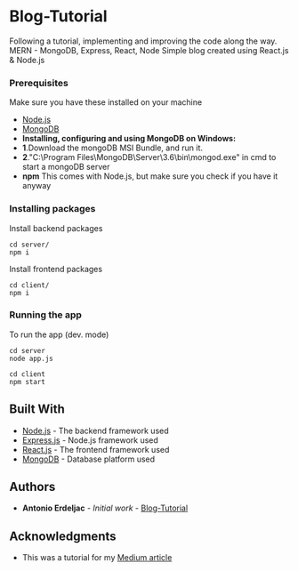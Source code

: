 # Blog-Tutorial

Following a tutorial, implementing and improving the code along the way.
MERN - MongoDB, Express, React, Node
Simple blog created using React.js & Node.js

### Prerequisites

Make sure you have these installed on your machine

* [Node.js](https://nodejs.org/en/download/)
* [MongoDB](https://www.mongodb.com)
* **Installing, configuring and using MongoDB on Windows:**
* **1**.Download the mongoDB MSI Bundle, and run it.
* **2**."C:\Program Files\MongoDB\Server\3.6\bin\mongod.exe" in cmd to start a mongoDB server
* **npm** This comes with Node.js, but make sure you check if you have it anyway

### Installing packages

Install backend packages

```
cd server/
npm i
```

Install frontend packages

```
cd client/
npm i
```

### Running the app

To run the app (dev. mode)

```
cd server
node app.js

cd client
npm start
```

## Built With

* [Node.js](https://nodejs.org) - The backend framework used
* [Express.js](https://github.com/expressjs/express) - Node.js framework used
* [React.js](https://github.com/facebook/react) - The frontend framework used
* [MongoDB](https://www.mongodb.com/) - Database platform used


## Authors

* **Antonio Erdeljac** - *Initial work* - [Blog-Tutorial](https://github.com/AntonioErdeljac/Blog-Tutorial)

## Acknowledgments

* This was a tutorial for my [Medium article](https://medium.com/@_aerdeljac/learn-how-to-create-a-simple-blog-with-react-node-c05fa6889de3)
